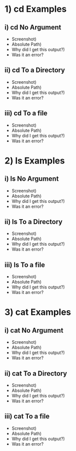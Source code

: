 # 1) cd Examples
## i) cd No Argument
* Screenshot)
* Absolute Path)
* Why did I get this output?)
* Was it an error?
## ii) cd To a Directory
* Screenshot)
* Absolute Path)
* Why did I get this output?)
* Was it an error?
## iii) cd To a file
* Screenshot)
* Absolute Path)
* Why did I get this output?)
* Was it an error?

# 2) ls Examples
## i) ls No Argument
* Screenshot)
* Absolute Path)
* Why did I get this output?)
* Was it an error?
## ii) ls To a Directory
* Screenshot)
* Absolute Path)
* Why did I get this output?)
* Was it an error?
## iii) ls To a file
* Screenshot)
* Absolute Path)
* Why did I get this output?)
* Was it an error?

# 3) cat Examples
## i) cat No Argument
* Screenshot)
* Absolute Path)
* Why did I get this output?)
* Was it an error?
## ii) cat To a Directory
* Screenshot)
* Absolute Path)
* Why did I get this output?)
* Was it an error?
## iii) cat To a file
* Screenshot)
* Absolute Path)
* Why did I get this output?)
* Was it an error?
